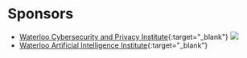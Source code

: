 # Sponsors

- [Waterloo Cybersecurity and Privacy Institute](https://uwaterloo.ca/cybersecurity-privacy-institute/){:target="_blank"} <img src="{{site.baseurl}}/assets/img/my-image.jpg">
- [Waterloo Artificial Intelligence Institute](https://uwaterloo.ca/artificial-intelligence-institute/){:target="_blank"}
